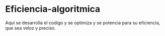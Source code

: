 # Eficiencia-algoritmica
Aqui se desarrolla el codigo y se optimiza y se potencia para su eficiencia, que sea veloz y preciso.

